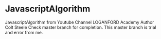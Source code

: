 # JavascriptAlgorithm
JavascriptAlgorithm from Youtube Channel LOGANFORD Academy
Author Colt Steele
Check master branch for completion.
This master branch is trial and error from me.
